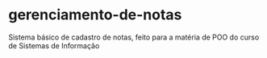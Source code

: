 # gerenciamento-de-notas
Sistema básico de cadastro de notas, feito para a matéria de POO do curso de Sistemas de Informação
